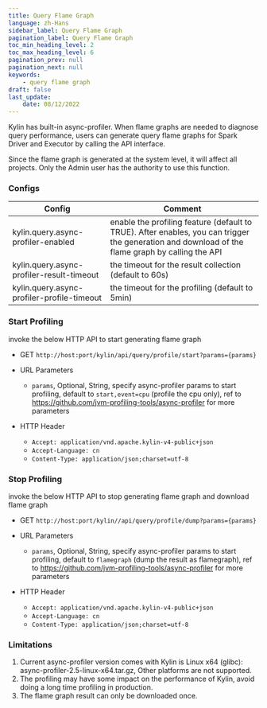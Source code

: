 ```yaml
---
title: Query Flame Graph
language: zh-Hans
sidebar_label: Query Flame Graph
pagination_label: Query Flame Graph
toc_min_heading_level: 2
toc_max_heading_level: 6
pagination_prev: null
pagination_next: null
keywords:
    - query flame graph
draft: false
last_update:
    date: 08/12/2022
---
```


Kylin has built-in async-profiler. When flame graphs are needed to diagnose query performance, users can generate query flame graphs for Spark Driver and Executor by calling the API interface.

Since the flame graph is generated at the system level, it will affect all projects. Only the Admin user has the authority to use this function.

### Configs
| Config                                                      | Comment                                                         |
| ----------------------------------------------------------- | ------------------------------------------------------------ |
| kylin.query.async-profiler-enabled                          | enable the profiling feature (default to TRUE). After enables, you can trigger the generation and download of the flame graph by calling the API  |
| kylin.query.async-profiler-result-timeout                   | the timeout for the result collection (default to 60s) |
| kylin.query.async-profiler-profile-timeout                  | the timeout for the profiling (default to 5min)  |


### Start Profiling
invoke the below HTTP API to start generating flame graph

- GET `http://host:port/kylin/api/query/profile/start?params={params}`

- URL Parameters
  - `params`, Optional, String, specify async-profiler params to start profiling, default to `start,event=cpu` (profile the cpu only), ref to https://github.com/jvm-profiling-tools/async-profiler for more parameters

- HTTP Header
  - `Accept: application/vnd.apache.kylin-v4-public+json`
  - `Accept-Language: cn`
  - `Content-Type: application/json;charset=utf-8`

### Stop Profiling
invoke the below HTTP API to stop generating flame graph and download flame graph

- GET `http://host:port/kylin//api/query/profile/dump?params={params}`

- URL Parameters
  - `params`, Optional, String, specify async-profiler params to start profiling, default to `flamegraph` (dump the result as flamegraph), ref to https://github.com/jvm-profiling-tools/async-profiler for more parameters

- HTTP Header
  - `Accept: application/vnd.apache.kylin-v4-public+json`
  - `Accept-Language: cn`
  - `Content-Type: application/json;charset=utf-8`

### Limitations
1. Current async-profiler version comes with Kylin is Linux x64 (glibc): async-profiler-2.5-linux-x64.tar.gz, Other platforms are not supported.
2. The profiling may have some impact on the performance of Kylin, avoid doing a long time profiling in production.
3. The flame graph result can only be downloaded once.
